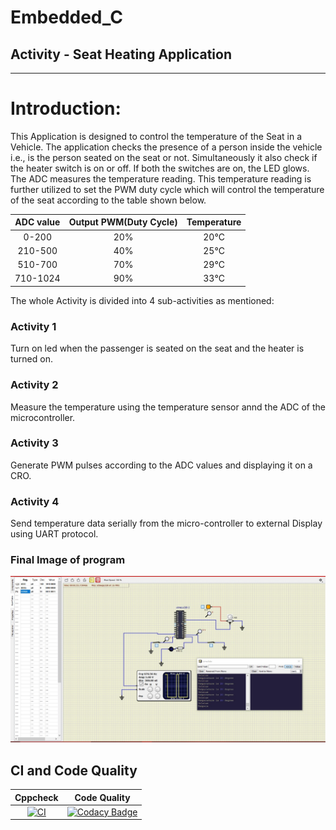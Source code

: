 # Embedded_C

##  Activity - Seat Heating Application 

---
# Introduction:
This Application is designed to control the temperature of the Seat in a Vehicle. The application checks the presence of a person inside the vehicle i.e., is the person seated on the seat or not. Simultaneously it also check if the heater switch is on or off. If both the switches are on, the LED glows. The ADC measures the temperature reading. This temperature reading is further utilized to set the PWM duty cycle which will control the temperature of the seat according to the table shown below.

|ADC value|Output PWM(Duty Cycle)|Temperature|
|:--:|:--:|:--:|
|0-200|20%|20°C|
|210-500|40%|25°C|
|510-700|70%|29°C|
|710-1024|90%|33°C|

The whole Activity is divided into 4 sub-activities as mentioned:


### Activity 1
 Turn on led when the passenger is seated on the seat and the heater is turned on.
### Activity 2
 Measure the temperature using the temperature sensor annd the ADC of the microcontroller.
### Activity 3
 Generate PWM pulses according to the ADC values and displaying it on a CRO.

### Activity 4
 Send temperature data serially from the micro-controller to external Display using UART protocol.
 
### Final Image of program
 ![Final image](https://github.com/SMIT17021/259893_Embedded/blob/main/Simulation/Embedded.png)

CI and Code Quality
---
|Cppcheck|Code Quality|
|:--:|:--:|
|[![CI](https://github.com/SMIT17021/259893_Embedded/actions/workflows/cppcheck.yml/badge.svg)](https://github.com/SMIT17021/259893_Embedded/actions/workflows/cppcheck.yml)| [![Codacy Badge](https://app.codacy.com/project/badge/Grade/1b7a461a02854ae6a62dcec5a17097d6)](https://www.codacy.com/gh/SMIT17021/259893_Embedded/dashboard?utm_source=github.com&amp;utm_medium=referral&amp;utm_content=SMIT17021/259893_Embedded&amp;utm_campaign=Badge_Grade)|
